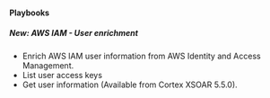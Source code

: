 
#### Playbooks
##### New: AWS IAM - User enrichment
- Enrich AWS IAM user information from AWS Identity and Access Management.
- List user access keys
- Get user information
 (Available from Cortex XSOAR 5.5.0).
